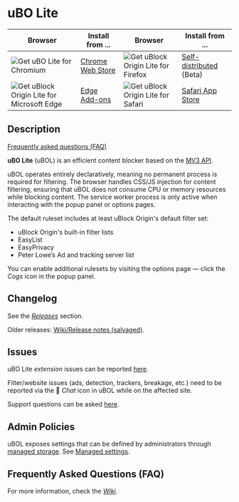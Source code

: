 # uBO Lite

| Browser | Install from ... | Browser | Install from ... |
| --- | --- | --- | --- |
| <img src="https://github.com/user-attachments/assets/d5033882-0c94-424f-9e8b-e00ed832acf7" alt="Get uBO Lite for Chromium"> | <a href="https://chromewebstore.google.com/detail/ublock-origin-lite/ddkjiahejlhfcafbddmgiahcphecmpfh">Chrome Web Store</a> | <img src="https://github.com/user-attachments/assets/8a33b8ba-57ee-4a54-a83c-7d21f9b2dafb" alt="Get uBlock Origin Lite for Firefox"> | <a href="https://github.com/uBlockOrigin/uBOL-home/releases?q=beta">Self-distributed</a> (Beta) |
| <img src="https://github.com/user-attachments/assets/acff1f85-d3f0-49eb-928e-7c43c5ef8f6c" alt="Get uBlock Origin Lite for Microsoft Edge"> | <a href="https://microsoftedge.microsoft.com/addons/detail/ublock-origin-lite/cimighlppcgcoapaliogpjjdehbnofhn">Edge Add-ons</a> | <img src="https://github.com/user-attachments/assets/d267b13e-b403-4040-93ea-fff38fea8c1b" alt="Get uBlock Origin Lite for Safari"> | <a href="https://apps.apple.com/us/app/ublock-origin-lite/id6745342698">Safari App Store</a> |

## Description

[Frequently asked questions (FAQ)](https://github.com/uBlockOrigin/uBOL-home/wiki/Frequently-asked-questions-(FAQ))

**uBO Lite** (uBOL) is an efficient content blocker based on the [MV3 API](https://developer.chrome.com/docs/extensions/develop/migrate/what-is-mv3).

uBOL operates entirely declaratively, meaning no permanent process is required for filtering. The browser handles CSS/JS injection for content filtering, ensuring that uBOL does not consume CPU or memory resources while blocking content. The service worker process is only active when interacting with the popup panel or options pages.

The default ruleset includes at least uBlock Origin's default filter set:

- uBlock Origin's built-in filter lists
- EasyList
- EasyPrivacy
- Peter Lowe’s Ad and tracking server list

You can enable additional rulesets by visiting the options page — click the _Cogs_ icon in the popup panel.

## Changelog

See the [_Releases_](https://github.com/uBlockOrigin/uBOL-home/releases) section.

Older releases: [Wiki/Release notes (salvaged)](https://github.com/uBlockOrigin/uBOL-home/wiki/Release-notes-(salvaged)).

## Issues

uBO Lite _extension_ issues can be reported [here](https://github.com/uBlockOrigin/uBOL-home/issues).

Filter/website issues (ads, detection, trackers, breakage, etc.) need to be reported via the 💬 _Chat_ icon in uBOL while on the affected site.

Support questions can be asked [here](https://github.com/uBlockOrigin/uBOL-home/discussions).

## Admin Policies

uBOL exposes settings that can be defined by administrators through [managed storage](https://developer.mozilla.org/en-US/docs/Mozilla/Add-ons/WebExtensions/API/storage/managed). See [Managed settings](https://github.com/uBlockOrigin/uBOL-home/wiki/Managed-settings).

## Frequently Asked Questions (FAQ)

For more information, check the [_Wiki_](https://github.com/uBlockOrigin/uBOL-home/wiki/Frequently-asked-questions-(FAQ)).
